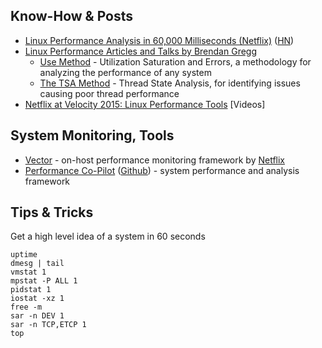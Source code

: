 Know-How & Posts
----------------

* [Linux Performance Analysis in 60,000 Milliseconds (Netflix)](https://media.netflix.com/en/tech-blog/linux-performance-analysis-in-60-000-milliseconds) ([HN](https://news.ycombinator.com/item?id=10654681))
* [Linux Performance Articles and Talks by Brendan Gregg](http://www.brendangregg.com/linuxperf.html)
  * [Use Method](http://www.brendangregg.com/usemethod.html) - Utilization Saturation and Errors, a methodology for analyzing the performance of any system
  * [The TSA Method](http://www.brendangregg.com/tsamethod.html) - Thread State Analysis, for identifying issues causing poor thread performance
* [Netflix at Velocity 2015: Linux Performance Tools](http://techblog.netflix.com/2015/08/netflix-at-velocity-2015-linux.html) [Videos]


System Monitoring, Tools
------------------------

* [Vector](https://github.com/Netflix/vector) - on-host performance monitoring framework by [Netflix](http://techblog.netflix.com/2015/04/introducing-vector-netflixs-on-host.html)
* [Performance Co-Pilot](http://pcp.io/) ([Github](https://github.com/performancecopilot/pcp)) - system performance and analysis framework


Tips & Tricks
-------------

Get a high level idea of a system in 60 seconds

    uptime
    dmesg | tail
    vmstat 1
    mpstat -P ALL 1
    pidstat 1
    iostat -xz 1
    free -m
    sar -n DEV 1
    sar -n TCP,ETCP 1
    top
